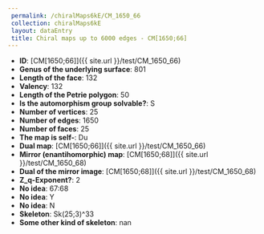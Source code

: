 ```yaml
--- 
 permalink: /chiralMaps6kE/CM_1650_66 
 collection: chiralMaps6kE
 layout: dataEntry
 title: Chiral maps up to 6000 edges - CM[1650;66]
---
```


- **ID**: [CM[1650;66]]({{ site.url }}/test/CM_1650_66)
- **Genus of the underlying surface**: 801
- **Length of the face**: 132
- **Valency**: 132
- **Length of the Petrie polygon**: 50
- **Is the automorphism group solvable?**: S
- **Number of vertices**: 25
- **Number of edges**: 1650
- **Number of faces**: 25
- **The map is self-**: Du
- **Dual map**: [CM[1650;66]]({{ site.url }}/test/CM_1650_66)
- **Mirror (enantihomorphic) map**: [CM[1650;68]]({{ site.url }}/test/CM_1650_68)
- **Dual of the mirror image**: [CM[1650;68]]({{ site.url }}/test/CM_1650_68)
- **Z_q-Exponent?**: 2
- **No idea**:  67:68
- **No idea**: Y
- **No idea**: N
- **Skeleton**: Sk(25;3)^33
- **Some other kind of skeleton**: nan
